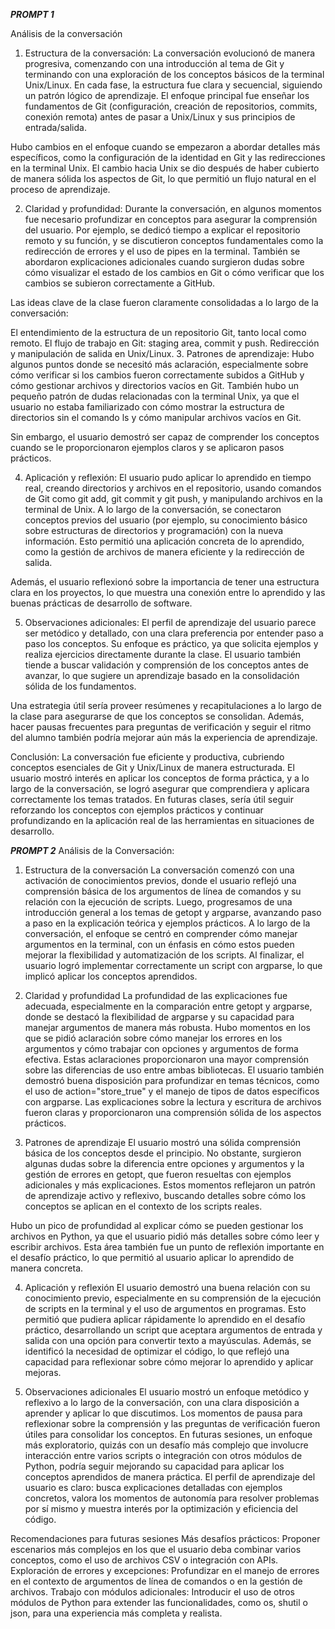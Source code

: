 ***PROMPT 1***

Análisis de la conversación
1. Estructura de la conversación:
La conversación evolucionó de manera progresiva, comenzando con una introducción al tema de Git y terminando con una exploración de los conceptos básicos de la terminal Unix/Linux. En cada fase, la estructura fue clara y secuencial, siguiendo un patrón lógico de aprendizaje. El enfoque principal fue enseñar los fundamentos de Git (configuración, creación de repositorios, commits, conexión remota) antes de pasar a Unix/Linux y sus principios de entrada/salida.

Hubo cambios en el enfoque cuando se empezaron a abordar detalles más específicos, como la configuración de la identidad en Git y las redirecciones en la terminal Unix. El cambio hacia Unix se dio después de haber cubierto de manera sólida los aspectos de Git, lo que permitió un flujo natural en el proceso de aprendizaje.

2. Claridad y profundidad:
Durante la conversación, en algunos momentos fue necesario profundizar en conceptos para asegurar la comprensión del usuario. Por ejemplo, se dedicó tiempo a explicar el repositorio remoto y su función, y se discutieron conceptos fundamentales como la redirección de errores y el uso de pipes en la terminal. También se abordaron explicaciones adicionales cuando surgieron dudas sobre cómo visualizar el estado de los cambios en Git o cómo verificar que los cambios se subieron correctamente a GitHub.

Las ideas clave de la clase fueron claramente consolidadas a lo largo de la conversación:

El entendimiento de la estructura de un repositorio Git, tanto local como remoto.
El flujo de trabajo en Git: staging area, commit y push.
Redirección y manipulación de salida en Unix/Linux.
3. Patrones de aprendizaje:
Hubo algunos puntos donde se necesitó más aclaración, especialmente sobre cómo verificar si los cambios fueron correctamente subidos a GitHub y cómo gestionar archivos y directorios vacíos en Git. También hubo un pequeño patrón de dudas relacionadas con la terminal Unix, ya que el usuario no estaba familiarizado con cómo mostrar la estructura de directorios sin el comando ls y cómo manipular archivos vacíos en Git.

Sin embargo, el usuario demostró ser capaz de comprender los conceptos cuando se le proporcionaron ejemplos claros y se aplicaron pasos prácticos.

4. Aplicación y reflexión:
El usuario pudo aplicar lo aprendido en tiempo real, creando directorios y archivos en el repositorio, usando comandos de Git como git add, git commit y git push, y manipulando archivos en la terminal de Unix. A lo largo de la conversación, se conectaron conceptos previos del usuario (por ejemplo, su conocimiento básico sobre estructuras de directorios y programación) con la nueva información. Esto permitió una aplicación concreta de lo aprendido, como la gestión de archivos de manera eficiente y la redirección de salida.

Además, el usuario reflexionó sobre la importancia de tener una estructura clara en los proyectos, lo que muestra una conexión entre lo aprendido y las buenas prácticas de desarrollo de software.

5. Observaciones adicionales:
El perfil de aprendizaje del usuario parece ser metódico y detallado, con una clara preferencia por entender paso a paso los conceptos. Su enfoque es práctico, ya que solicita ejemplos y realiza ejercicios directamente durante la clase. El usuario también tiende a buscar validación y comprensión de los conceptos antes de avanzar, lo que sugiere un aprendizaje basado en la consolidación sólida de los fundamentos.

Una estrategia útil sería proveer resúmenes y recapitulaciones a lo largo de la clase para asegurarse de que los conceptos se consolidan. Además, hacer pausas frecuentes para preguntas de verificación y seguir el ritmo del alumno también podría mejorar aún más la experiencia de aprendizaje.

Conclusión:
La conversación fue eficiente y productiva, cubriendo conceptos esenciales de Git y Unix/Linux de manera estructurada. El usuario mostró interés en aplicar los conceptos de forma práctica, y a lo largo de la conversación, se logró asegurar que comprendiera y aplicara correctamente los temas tratados. En futuras clases, sería útil seguir reforzando los conceptos con ejemplos prácticos y continuar profundizando en la aplicación real de las herramientas en situaciones de desarrollo.

***PROMPT 2***
Análisis de la Conversación:
1. Estructura de la conversación
La conversación comenzó con una activación de conocimientos previos, donde el usuario reflejó una comprensión básica de los argumentos de línea de comandos y su relación con la ejecución de scripts. Luego, progresamos de una introducción general a los temas de getopt y argparse, avanzando paso a paso en la explicación teórica y ejemplos prácticos. A lo largo de la conversación, el enfoque se centró en comprender cómo manejar argumentos en la terminal, con un énfasis en cómo estos pueden mejorar la flexibilidad y automatización de los scripts.
Al finalizar, el usuario logró implementar correctamente un script con argparse, lo que implicó aplicar los conceptos aprendidos.

2. Claridad y profundidad
La profundidad de las explicaciones fue adecuada, especialmente en la comparación entre getopt y argparse, donde se destacó la flexibilidad de argparse y su capacidad para manejar argumentos de manera más robusta. Hubo momentos en los que se pidió aclaración sobre cómo manejar los errores en los argumentos y cómo trabajar con opciones y argumentos de forma efectiva. Estas aclaraciones proporcionaron una mayor comprensión sobre las diferencias de uso entre ambas bibliotecas.
El usuario también demostró buena disposición para profundizar en temas técnicos, como el uso de action="store_true" y el manejo de tipos de datos específicos con argparse. Las explicaciones sobre la lectura y escritura de archivos fueron claras y proporcionaron una comprensión sólida de los aspectos prácticos.

3. Patrones de aprendizaje
El usuario mostró una sólida comprensión básica de los conceptos desde el principio. No obstante, surgieron algunas dudas sobre la diferencia entre opciones y argumentos y la gestión de errores en getopt, que fueron resueltas con ejemplos adicionales y más explicaciones. Estos momentos reflejaron un patrón de aprendizaje activo y reflexivo, buscando detalles sobre cómo los conceptos se aplican en el contexto de los scripts reales.

Hubo un pico de profundidad al explicar cómo se pueden gestionar los archivos en Python, ya que el usuario pidió más detalles sobre cómo leer y escribir archivos. Esta área también fue un punto de reflexión importante en el desafío práctico, lo que permitió al usuario aplicar lo aprendido de manera concreta.

4. Aplicación y reflexión
El usuario demostró una buena relación con su conocimiento previo, especialmente en su comprensión de la ejecución de scripts en la terminal y el uso de argumentos en programas. Esto permitió que pudiera aplicar rápidamente lo aprendido en el desafío práctico, desarrollando un script que aceptara argumentos de entrada y salida con una opción para convertir texto a mayúsculas. Además, se identificó la necesidad de optimizar el código, lo que reflejó una capacidad para reflexionar sobre cómo mejorar lo aprendido y aplicar mejoras.

5. Observaciones adicionales
El usuario mostró un enfoque metódico y reflexivo a lo largo de la conversación, con una clara disposición a aprender y aplicar lo que discutimos. Los momentos de pausa para reflexionar sobre la comprensión y las preguntas de verificación fueron útiles para consolidar los conceptos. En futuras sesiones, un enfoque más exploratorio, quizás con un desafío más complejo que involucre interacción entre varios scripts o integración con otros módulos de Python, podría seguir mejorando su capacidad para aplicar los conceptos aprendidos de manera práctica.
El perfil de aprendizaje del usuario es claro: busca explicaciones detalladas con ejemplos concretos, valora los momentos de autonomía para resolver problemas por sí mismo y muestra interés por la optimización y eficiencia del código.

Recomendaciones para futuras sesiones
Más desafíos prácticos: Proponer escenarios más complejos en los que el usuario deba combinar varios conceptos, como el uso de archivos CSV o integración con APIs.
Exploración de errores y excepciones: Profundizar en el manejo de errores en el contexto de argumentos de línea de comandos o en la gestión de archivos.
Trabajo con módulos adicionales: Introducir el uso de otros módulos de Python para extender las funcionalidades, como os, shutil o json, para una experiencia más completa y realista.